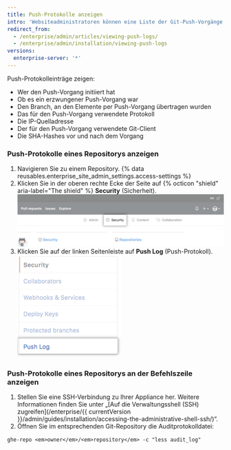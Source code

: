 ```yaml
---
title: Push-Protokolle anzeigen
intro: 'Websiteadministratoren können eine Liste der Git-Push-Vorgänge für Repositorys auf {% data variables.product.product_location_enterprise %} anzeigen.'
redirect_from:
  - /enterprise/admin/articles/viewing-push-logs/
  - /enterprise/admin/installation/viewing-push-logs
versions:
  enterprise-server: '*'
---
```


Push-Protokolleinträge zeigen:

- Wer den Push-Vorgang initiiert hat
- Ob es ein erzwungener Push-Vorgang war
- Den Branch, an den Elemente per Push-Vorgang übertragen wurden
- Das für den Push-Vorgang verwendete Protokoll
- Die IP-Quelladresse
- Der für den Push-Vorgang verwendete Git-Client
- Die SHA-Hashes vor und nach dem Vorgang

### Push-Protokolle eines Repositorys anzeigen

1. Navigieren Sie zu einem Repository.
{% data reusables.enterprise_site_admin_settings.access-settings %}
3. Klicken Sie in der oberen rechte Ecke der Seite auf {% octicon "shield" aria-label="The shield" %} **Security** (Sicherheit). ![Registerkarte „Security“ (Sicherheit)](/assets/images/enterprise/site-admin-settings/repo/repo-security-top-tab.png)
4. Klicken Sie auf der linken Seitenleiste auf **Push Log** (Push-Protokoll). ![Registerkarte „Push log“ (Push-Protokoll)](/assets/images/enterprise/site-admin-settings/push-log-tab.png)

### Push-Protokolle eines Repositorys an der Befehlszeile anzeigen

1. Stellen Sie eine SSH-Verbindung zu Ihrer Appliance her. Weitere Informationen finden Sie unter „[Auf die Verwaltungsshell (SSH) zugreifen](/enterprise/{{ currentVersion }}/admin/guides/installation/accessing-the-administrative-shell-ssh/)“.
2. Öffnen Sie im entsprechenden Git-Repository die Auditprotokolldatei:
  ```shell
  ghe-repo <em>owner</em>/<em>repository</em> -c "less audit_log"
  ```
